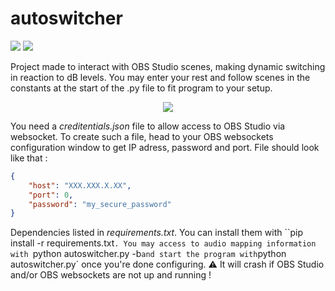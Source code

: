 # autoswitcher

[![](https://img.shields.io/badge/Build-stable-green.svg)](https://github.com/Tharos-ux/autoswitcher/)
[![](https://img.shields.io/badge/Interface-unfinished-red.svg)](https://github.com/Tharos-ux/autoswitcher/)

Project made to interact with OBS Studio scenes, making dynamic switching in reaction to dB levels.
You may enter your rest and follow scenes in the constants at the start of the .py file to fit program to your setup.

<p align="center">
  <img src="https://github.com/Tharos-ux/autoswitcher/blob/main/example.gif" />
</p>

You need a *creditentials.json* file to allow access to OBS Studio via websocket.
To create such a file, head to your OBS websockets configuration window to get IP adress, password and port.
File should look like that :
```json
{
    "host": "XXX.XXX.X.XX",
    "port": 0,
    "password": "my_secure_password"
}
```
Dependencies listed in *requirements.txt*. You can install them with ``pip install -r requirements.txt`.
You may access to audio mapping information with `python autoswitcher.py -b` and start the program with `python autoswitcher.py` once you're done configuring.
:warning: It will crash if OBS Studio and/or OBS websockets are not up and running !